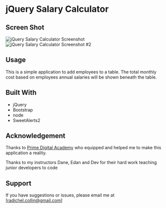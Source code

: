 # jQuery Salary Calculator


## Screen Shot

![jQuery Salary Calculator Screenshot](https://i.imgur.com/cvYdQ1D.png)
![jQuery Salary Calculator Screenshot #2](https://i.imgur.com/mr9rN6g.png)

## Usage

This is a simple application to add employees to a table.
The total monthly cost based on employees annual salaries will be shown beneath the table.

## Built With


- jQuery
- Bootstrap
- node
- SweetAlerts2


## Acknowledgement

Thanks to [Prime Digital Academy](www.primeacademy.io) who equipped and helped me to make this application a reality.

Thanks to my instructors Dane, Edan and Dev for their hard work teaching junior developers to code 

## Support
If you have suggestions or issues, please email me at [radichel.collin@gmail.com]